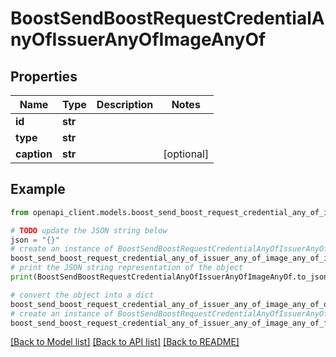 # BoostSendBoostRequestCredentialAnyOfIssuerAnyOfImageAnyOf


## Properties

Name | Type | Description | Notes
------------ | ------------- | ------------- | -------------
**id** | **str** |  | 
**type** | **str** |  | 
**caption** | **str** |  | [optional] 

## Example

```python
from openapi_client.models.boost_send_boost_request_credential_any_of_issuer_any_of_image_any_of import BoostSendBoostRequestCredentialAnyOfIssuerAnyOfImageAnyOf

# TODO update the JSON string below
json = "{}"
# create an instance of BoostSendBoostRequestCredentialAnyOfIssuerAnyOfImageAnyOf from a JSON string
boost_send_boost_request_credential_any_of_issuer_any_of_image_any_of_instance = BoostSendBoostRequestCredentialAnyOfIssuerAnyOfImageAnyOf.from_json(json)
# print the JSON string representation of the object
print(BoostSendBoostRequestCredentialAnyOfIssuerAnyOfImageAnyOf.to_json())

# convert the object into a dict
boost_send_boost_request_credential_any_of_issuer_any_of_image_any_of_dict = boost_send_boost_request_credential_any_of_issuer_any_of_image_any_of_instance.to_dict()
# create an instance of BoostSendBoostRequestCredentialAnyOfIssuerAnyOfImageAnyOf from a dict
boost_send_boost_request_credential_any_of_issuer_any_of_image_any_of_from_dict = BoostSendBoostRequestCredentialAnyOfIssuerAnyOfImageAnyOf.from_dict(boost_send_boost_request_credential_any_of_issuer_any_of_image_any_of_dict)
```
[[Back to Model list]](../README.md#documentation-for-models) [[Back to API list]](../README.md#documentation-for-api-endpoints) [[Back to README]](../README.md)


